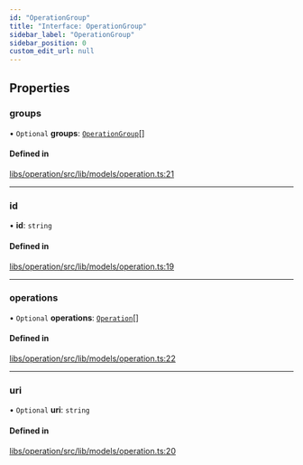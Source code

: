 ```yaml
---
id: "OperationGroup"
title: "Interface: OperationGroup"
sidebar_label: "OperationGroup"
sidebar_position: 0
custom_edit_url: null
---
```


## Properties

### groups

• `Optional` **groups**: [`OperationGroup`](OperationGroup)[]

#### Defined in

[libs/operation/src/lib/models/operation.ts:21](https://github.com/cognizone/ng-cognizone/blob/861cbad/libs/operation/src/lib/models/operation.ts#L21)

___

### id

• **id**: `string`

#### Defined in

[libs/operation/src/lib/models/operation.ts:19](https://github.com/cognizone/ng-cognizone/blob/861cbad/libs/operation/src/lib/models/operation.ts#L19)

___

### operations

• `Optional` **operations**: [`Operation`](Operation)[]

#### Defined in

[libs/operation/src/lib/models/operation.ts:22](https://github.com/cognizone/ng-cognizone/blob/861cbad/libs/operation/src/lib/models/operation.ts#L22)

___

### uri

• `Optional` **uri**: `string`

#### Defined in

[libs/operation/src/lib/models/operation.ts:20](https://github.com/cognizone/ng-cognizone/blob/861cbad/libs/operation/src/lib/models/operation.ts#L20)
